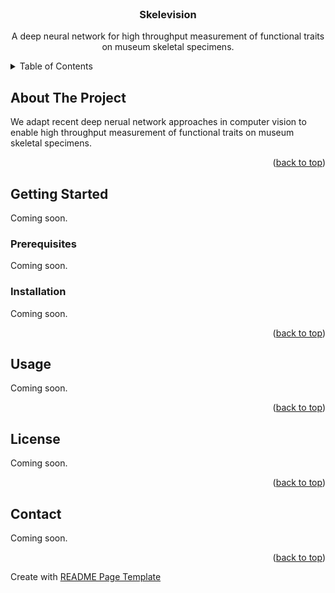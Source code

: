 <!-- PROJECT LOGO -->
<br />
<div align="center">

  <h3 align="center">Skelevision</h3>

  <p align="center">
    A deep neural network for high throughput measurement of functional traits on museum skeletal specimens.
  </p>
</div>



<!-- TABLE OF CONTENTS -->
<details>
  <summary>Table of Contents</summary>
  <ol>
    <li>
      <a href="#about-the-project">About The Project</a>
    </li>
    <li>
      <a href="#getting-started">Getting Started</a>
      <ul>
        <li><a href="#prerequisites">Prerequisites</a></li>
        <li><a href="#installation">Installation</a></li>
      </ul>
    </li>
    <li><a href="#usage">Usage</a></li>
    <li><a href="#license">License</a></li>
    <li><a href="#contact">Contact</a></li>
  </ol>
</details>



<!-- ABOUT THE PROJECT -->
## About The Project

We adapt recent deep nerual network approaches in computer vision to enable high throughput measurement of functional traits on museum skeletal specimens.

<p align="right">(<a href="#top">back to top</a>)</p>



<!-- GETTING STARTED -->
## Getting Started

Coming soon.

### Prerequisites

Coming soon.

### Installation

Coming soon.


<p align="right">(<a href="#top">back to top</a>)</p>



<!-- USAGE EXAMPLES -->
## Usage

Coming soon.


<p align="right">(<a href="#top">back to top</a>)</p>



<!-- LICENSE -->
## License

Coming soon. 

<p align="right">(<a href="#top">back to top</a>)</p>



<!-- CONTACT -->
## Contact

Coming soon. 

<p align="right">(<a href="#top">back to top</a>)</p>



Create with [README Page Template](https://github.com/othneildrew/Best-README-Template/blob/master/README.md)




<!-- MARKDOWN LINKS & IMAGES -->
<!-- https://www.markdownguide.org/basic-syntax/#reference-style-links -->
[contributors-shield]: https://img.shields.io/github/contributors/othneildrew/Best-README-Template.svg?style=for-the-badge
[contributors-url]: https://github.com/shadowninjazx/skelevision/graphs/contributors
[forks-shield]: https://img.shields.io/github/forks/othneildrew/Best-README-Template.svg?style=for-the-badge
[forks-url]: https://github.com/shadowninjazx/skelevision/network/members
[stars-shield]: https://img.shields.io/github/stars/othneildrew/Best-README-Template.svg?style=for-the-badge
[stars-url]: https://github.com/shadowninjazx/skelevision/stargazers
[issues-shield]: https://img.shields.io/github/issues/othneildrew/Best-README-Template.svg?style=for-the-badge
[issues-url]: https://github.com/shadowninjazx/skelevision/issues
[product-screenshot]: images/screenshot.png
